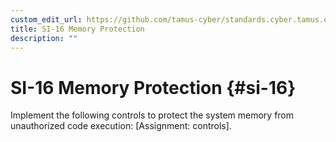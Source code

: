 ```yaml
---
custom_edit_url: https://github.com/tamus-cyber/standards.cyber.tamus.edu/tree/main/content/tamus.edu/TAMUS_profile.xml
title: SI-16 Memory Protection
description: ""
---
```


# SI-16 Memory Protection {#si-16}

Implement the following controls to protect the system memory from unauthorized code execution: [Assignment: controls].


